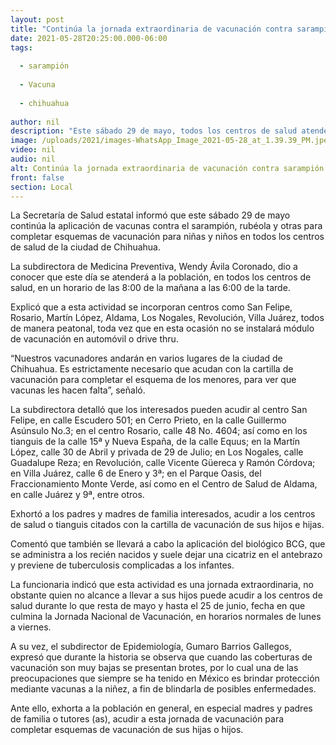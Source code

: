 ```yaml
---
layout: post
title: "Continúa la jornada extraordinaria de vacunación contra sarampión en la capital del estado"
date: 2021-05-28T20:25:00.000-06:00
tags:
  
  - sarampión
  
  - Vacuna
  
  - chihuahua
  
author: nil
description: "Este sábado 29 de mayo, todos los centros de salud atenderán de las 8:00 de la mañana a las 6:00 de la tarde, en modalidad peatonal; es estrictamente necesario presentar cartilla de vacunación para completar el esquema de los menores"
image: /uploads/2021/images-WhatsApp_Image_2021-05-28_at_1.39.39_PM.jpeg
video: nil
audio: nil
alt: Continúa la jornada extraordinaria de vacunación contra sarampión en la capital del estado
front: false
section: Local
---
```


La Secretaría de Salud estatal informó que este sábado 29 de mayo continúa la aplicación de vacunas contra el sarampión, rubéola y otras para completar esquemas de vacunación para niñas y niños en todos los centros de salud de la ciudad de Chihuahua.

 

La subdirectora de Medicina Preventiva, Wendy Ávila Coronado, dio a conocer que este día se atenderá a la población, en todos los centros de salud, en un horario de las 8:00 de la mañana a las 6:00 de la tarde.

 

Explicó que a esta actividad se incorporan centros como San Felipe, Rosario, Martín López, Aldama, Los Nogales, Revolución, Villa Juárez, todos de manera peatonal, toda vez que en esta ocasión no se instalará módulo de vacunación en automóvil o drive thru.

 

“Nuestros vacunadores andarán en varios lugares de la ciudad de Chihuahua. Es estrictamente necesario que acudan con la cartilla de vacunación para completar el esquema de los menores, para ver que vacunas les hacen falta”, señaló.

 

La subdirectora detalló que los interesados pueden acudir al centro San Felipe, en calle Escudero 501; en Cerro Prieto, en la calle Guillermo Asúnsulo No.3; en el centro Rosario, calle 48 No. 4604; así como en los tianguis de la calle 15ª y Nueva España, de la calle Equus; en la Martín López, calle 30 de Abril y privada de 29 de Julio; en Los Nogales, calle Guadalupe Reza; en Revolución, calle Vicente Güereca y Ramón Córdova; en Villa Juárez, calle 6 de Enero y 3ª; en el Parque Oasis, del Fraccionamiento Monte Verde, así como en el Centro de Salud de Aldama, en calle Juárez y 9ª, entre otros.

 

Exhortó a los padres y madres de familia interesados, acudir a los centros de salud o tianguis citados con la cartilla de vacunación de sus hijos e hijas.

Comentó que también se llevará a cabo la aplicación del biológico BCG, que se administra a los recién nacidos y suele dejar una cicatriz en el antebrazo y previene de tuberculosis complicadas a los infantes.

 

La funcionaria indicó que esta actividad es una jornada extraordinaria, no obstante quien no alcance a llevar a sus hijos puede acudir a los centros de salud durante lo que resta de mayo y hasta el 25 de junio, fecha en que culmina la Jornada Nacional de Vacunación, en horarios normales de lunes a viernes.

 

A su vez, el subdirector de Epidemiología, Gumaro Barrios Gallegos, expresó que durante la historia se observa que cuando las coberturas de vacunación son muy bajas se presentan brotes, por lo cual una de las preocupaciones que siempre se ha tenido en México es brindar protección mediante vacunas a la niñez, a fin de blindarla de posibles enfermedades.

 

Ante ello, exhorta a la población en general, en especial madres y padres de familia o tutores (as), acudir a esta jornada de vacunación para completar esquemas de vacunación de sus hijas o hijos.